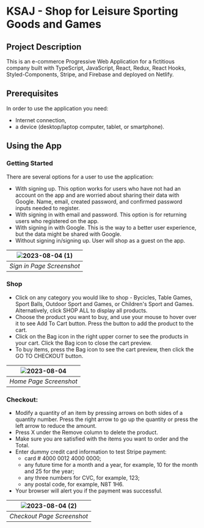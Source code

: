 # KSAJ - Shop for Leisure Sporting Goods and Games

## Project Description
This is an e-commerce Progressive Web Application for a fictitious company built with TypeScript, JavaScript, React, Redux, React Hooks, Styled-Components, Stripe, and Firebase and deployed on Netlify.

## Prerequisites
In order to use the application you need:
- Internet connection,
- a device (desktop/laptop computer, tablet, or smartphone). 

## Using the App
### Getting Started
There are several options for a user to use the application:
- With signing up. This option works for users who have not had an account on the app and are worried about sharing their data with Google. Name, email, created password, and confirmed password inputs needed to register.
- With signing in with email and password. This option is for returning users who registered on the app.
- With signing in with Google. This is the way to a better user experience, but the data might be shared with Google.
- Without signing in/signing up. User will shop as a guest on the app.
  
| ![2023-08-04 (1)](https://github.com/elena-polyakova2/ksaj-leisure-games/assets/124845955/2936de2e-5798-41e4-9de9-8c973f81e6d5) |
|:--:| 
| *Sign in Page Screenshot* |

### Shop
- Click on any category you would like to shop - Bycicles, Table Games, Sport Balls, Outdoor Sport and Games, or Children's Sport and Games. Alternatively, click SHOP ALL to display all products.
- Choose the product you want to buy, and use your mouse to hover over it to see Add To Cart button. Press the button to add the product to the cart.
- Click on the Bag icon in the right upper corner to see the products in your cart. Click the Bag icon to close the cart preview.
- To buy items, press the Bag icon to see the cart preview, then click the GO TO CHECKOUT button.

| ![2023-08-04](https://github.com/elena-polyakova2/ksaj-leisure-games/assets/124845955/b7a011a5-1ae9-42b9-9f6e-1f74cc94d44a) |
|:--:| 
| *Home Page Screenshot* |

### Checkout:
- Modify a quantity of an item by pressing arrows on both sides of a quantity number. Press the right arrow to go up the quantity or press the left arrow to reduce the amount.
- Press X under the Remove column to delete the product.
- Make sure you are satisfied with the items you want to order and the Total.
- Enter dummy credit card information to test Stripe payment:
    - card # 4000 0012 4000 0000;
    - any future time for a month and a year, for example, 10 for the month and 25 for the year;
    - any three numbers for CVC, for example, 123;
    - any postal code, for example, N8T 1H6.
- Your browser will alert you if the payment was successful.
  
| ![2023-08-04 (2)](https://github.com/elena-polyakova2/ksaj-leisure-games/assets/124845955/14ba7d63-c3a5-422b-9b04-30fb2856d303) |
|:--:| 
| *Checkout Page Screenshot* |

